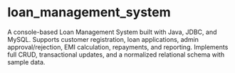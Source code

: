 # loan_management_system
A console-based Loan Management System built with Java, JDBC, and MySQL. Supports customer registration, loan applications, admin approval/rejection, EMI calculation, repayments, and reporting. Implements full CRUD, transactional updates, and a normalized relational schema with sample data.
